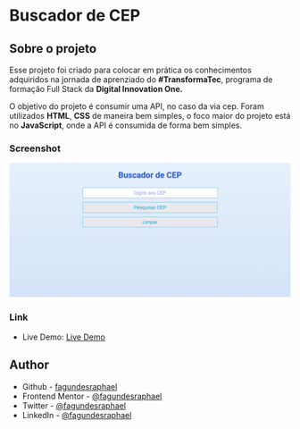 # Buscador de CEP

## Sobre o projeto

Esse projeto foi criado para colocar em prática os conhecimentos adquiridos na jornada de aprenziado do <b>#TransformaTec</b>, programa de formação Full Stack da <b>Digital Innovation One.</b>

O objetivo do projeto é consumir uma API, no caso da via cep. Foram utilizados <b>HTML</b>, <b>CSS</b> de maneira bem simples, o foco maior do projeto está no <b>JavaScript</b>, onde a API é consumida de forma bem simples.

### Screenshot

![](./assets/viacep.png)

### Link

- Live Demo: [Live Demo](https://fagundesraphael.github.io/BuscadorDeCep/)

## Author

- Github - [fagundesraphael](https://github.com/fagundesraphael)
- Frontend Mentor - [@fagundesraphael](https://www.frontendmentor.io/profile/fagundesraphael)
- Twitter - [@fagundesraphael](https://www.twitter.com/nuncaestou)
- LinkedIn - [@fagundesraphael](https://www.linkedin.com/in/fagundesraphael/)
